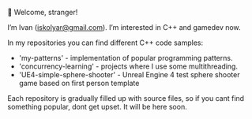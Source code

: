 👋 Welcome, stranger!

I’m Ivan (iskolyar@gmail.com). I’m interested in C++ and gamedev now.

In my repositories you can find different C++ code samples:
- 'my-patterns' - implementation of popular programming patterns.
- 'concurrency-learning' - projects where I use some multithreading.
- 'UE4-simple-sphere-shooter' - Unreal Engine 4 test sphere shooter game based on first person template

Each repository is gradually filled up with source files, so if you cant find something popular, dont get upset. It will be here soon.

<!---
ivan-mitrich/ivan-mitrich is a ✨ special ✨ repository because its `README.md` (this file) appears on your GitHub profile.
You can click the Preview link to take a look at your changes.
--->
